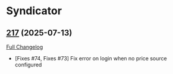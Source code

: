 # Syndicator

## [217](https://github.com/Baganator/Syndicator/tree/217) (2025-07-13)
[Full Changelog](https://github.com/Baganator/Syndicator/compare/216...217) 

- [Fixes #74, Fixes #73] Fix error on login when no price source configured  
